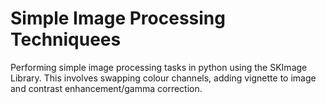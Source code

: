 # Simple Image Processing Techniquees
Performing simple image processing tasks in python using the SKImage Library. This involves swapping colour channels, adding vignette to image and contrast enhancement/gamma correction.
